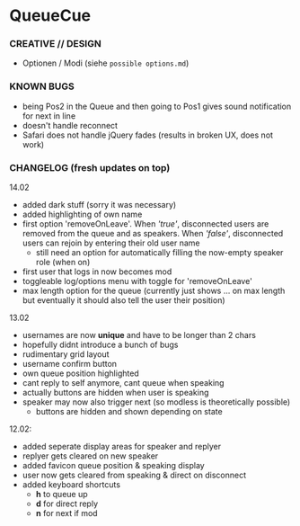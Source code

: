 # QueueCue

### CREATIVE // DESIGN
* Optionen / Modi (siehe `possible options.md`)

### KNOWN BUGS

* being Pos2 in the Queue and then going to Pos1 gives sound notification for next in line
* doesn't handle reconnect
* Safari does not handle jQuery fades (results in broken UX, does not work) 

### CHANGELOG (fresh updates on top)

  14.02
  * added dark stuff (sorry it was necessary)
  * added highlighting of own name
  * first option 'removeOnLeave'. When _'true'_, disconnected users are removed from the queue and as speakers. When _'false'_, disconnected users can rejoin by entering their old user name
    * still need an option for automatically filling the now-empty speaker role (when on)
  * first user that logs in now becomes mod
  * toggleable log/options menu with toggle for 'removeOnLeave'
  * max length option for the queue (currently just shows ... on max length but eventually it should also tell the user their position)
      
13.02
  * usernames are now **unique** and have to be longer than 2 chars
  * hopefully didnt introduce a bunch of bugs
  * rudimentary grid layout
  * username confirm button
  * own queue position highlighted
  * cant reply to self anymore, cant queue when speaking
  * actually buttons are hidden when user is speaking
  * speaker may now also trigger next (so modless is theoretically possible)
    * buttons are hidden and shown depending on state
    
12.02:  
  * added seperate display areas for speaker and replyer  
  * replyer gets cleared on new speaker
  * added favicon queue position & speaking display
  * user now gets cleared from speaking & direct on disconnect
  * added keyboard shortcuts 
    * **h** to queue up
    * **d** for direct reply
    * **n** for next if mod

